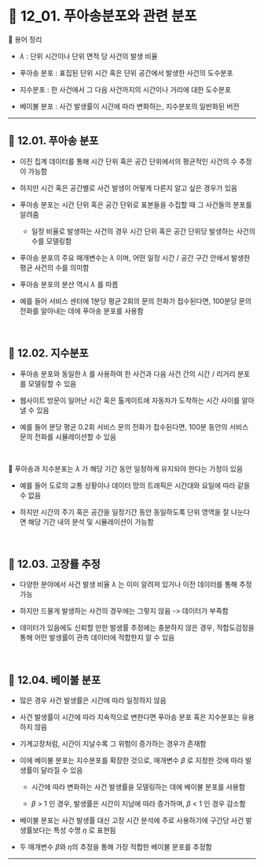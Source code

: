 # 🎰 12_01. 푸아송분포와 관련 분포  

🎲 용어 정리  

- $λ$ : 단위 시간이나 단위 면적 당 사건의 발생 비율  
   
- 푸아송 분포 : 표집된 단위 시간 혹은 단위 공간에서 발생한 사건의 도수분포  
   
- 지수분포 : 한 사건에서 그 다음 사건까지의 시간이나 거리에 대한 도수분포  
   
- 베이불 분포 : 사건 발생률이 시간에 따라 변화하는, 지수분포의 일반화된 버전  
   
***  

## 🎰 12.01. 푸아송 분포  

- 이진 집계 데이터를 통해 시간 단위 혹은 공간 단위에서의 평균적인 사건의 수 추정이 가능함  
   
- 하지만 시간 혹은 공간별로 사건 발생이 어떻게 다른지 알고 싶은 경우가 있음  
   
- 푸아송 분포는 시간 단위 혹은 공간 단위로 표본들을 수집할 때 그 사건들의 분포를 알려줌  
   
  - 일정 비율로 발생하는 사건의 경우 시간 단위 혹은 공간 단위당 발생하는 사건의 수를 모델링함  
   

- 푸아송 분포의 주요 매개변수는 $λ$ 이며, 어떤 일정 시간 / 공간 구간 안에서 발생한 평균 사건의 수를 의미함  
   
- 푸아송 분포의 분산 역시 $λ$ 를 따름  
   
- 예를 들어 서비스 센터에 1분당 평균 2회의 문의 전화가 접수된다면, 100분당 문의 전화를 알아내는 데에 푸아송 분포를 사용함  
   
<br>  

## 🎰 12.02. 지수분포  

- 푸아송 분포와 동일한 $λ$ 를 사용하여 한 사건과 다음 사건 간의 시간 / 리거리 분포를 모델링할 수 있음  
   
- 웹사이트 방문이 일어난 시간 혹은 톨게이트에 자동차가 도착하는 시간 사이를 알아낼 수 있음  
   
- 예를 들어 분당 평균 0.2회 서비스 문의 전화가 접수된다면, 100분 동안의 서비스 문의 전화를 시뮬레이션할 수 있음  
 
<br>  

🎲 푸아송과 지수분포는 $λ$ 가 해당 기간 동안 일정하게 유지되야 한다는 가정이 있음  

- 예를 들어 도로의 교통 상황이나 데이터 망의 트래픽은 시간대와 요일에 따라 같을 수 없음  
   
- 하지만 시간의 주기 혹은 공간을 일정기간 동안 동일하도록 단위 영역을 잘 나눈다면 해당 기간 내의 분석 및 시뮬레이션이 가능함  
   
<br>  

## 🎰 12.03. 고장률 추정  

- 다양한 분야에서 사건 발생 비율 $λ$ 는 이미 알려져 있거나 이전 데이터를 통해 추정 가능  
   
- 하지만 드물게 발생하는 사건의 경우에는 그렇지 않음 -> 데이터가 부족함  
   
- 데이터가 있음에도 신뢰할 만한 발생률 추정에는 충분하지 않은 경우, 적합도검정을 통해 어떤 발생률이 관측 데이터에 적합한지 알 수 있음  
 
<br>  

## 🎰 12.04. 베이불 분포  

- 많은 경우 사건 발생률은 시간에 따라 일정하지 않음  
   
- 사건 발생률이 시간에 따라 지속적으로 변한다면 푸아송 분포 혹은 지수분포는 유용하지 않음  
   
- 기계고장처럼, 시간이 지날수록 그 위험이 증가하는 경우가 존재함  
   
- 이에 베이불 분포는 지수분포를 확장한 것으로, 매개변수 $β$ 로 지정한 것에 따라 발생률이 달라질 수 있음  
   
  - 시간에 따라 변화하는 사건 발생률을 모델링하는 데에 베이불 분포를 사용함   
   
  - $β$ > 1 인 경우, 발생률은 시간이 지남에 따라 증가하며, $β$ < 1 인 경우 감소함  
     
- 베이불 분포는 사건 발생률 대신 고장 시간 분석에 주로 사용하기에 구간당 사건 발생률보다는 특성 수명 $η$ 로 표현됨  
   
- 두 매개변수 $β$와 $η$의 추정을 통해 가장 적합한 베이불 분포를 추정함  
   
***  

